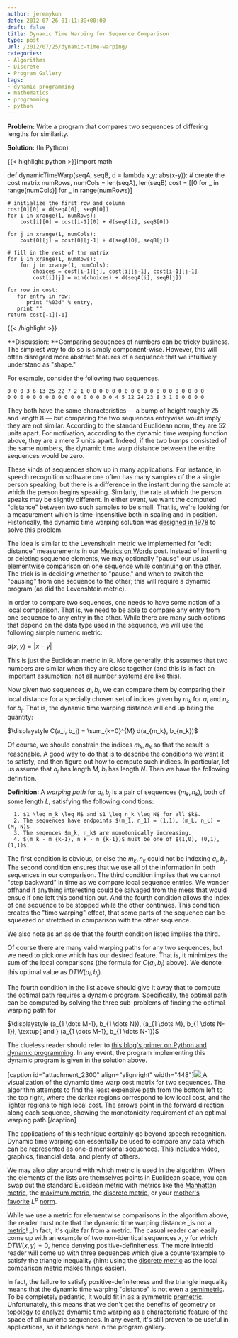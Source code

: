 ```yaml
---
author: jeremykun
date: 2012-07-26 01:11:39+00:00
draft: false
title: Dynamic Time Warping for Sequence Comparison
type: post
url: /2012/07/25/dynamic-time-warping/
categories:
- Algorithms
- Discrete
- Program Gallery
tags:
- dynamic programming
- mathematics
- programming
- python
---
```


**Problem:** Write a program that compares two sequences of differing lengths for similarity.

**Solution:** (In Python)

{{< highlight python >}}import math

def dynamicTimeWarp(seqA, seqB, d = lambda x,y: abs(x-y)):
    # create the cost matrix
    numRows, numCols = len(seqA), len(seqB)
    cost = [[0 for _ in range(numCols)] for _ in range(numRows)]

    # initialize the first row and column
    cost[0][0] = d(seqA[0], seqB[0])
    for i in xrange(1, numRows):
        cost[i][0] = cost[i-1][0] + d(seqA[i], seqB[0])

    for j in xrange(1, numCols):
        cost[0][j] = cost[0][j-1] + d(seqA[0], seqB[j])

    # fill in the rest of the matrix
    for i in xrange(1, numRows):
        for j in xrange(1, numCols):
            choices = cost[i-1][j], cost[i][j-1], cost[i-1][j-1]
            cost[i][j] = min(choices) + d(seqA[i], seqB[j])

    for row in cost:
       for entry in row:
          print "%03d" % entry,
       print ""
    return cost[-1][-1]
{{< /highlight >}}

**Discussion: **Comparing sequences of numbers can be tricky business. The simplest way to do so is simply component-wise. However, this will often disregard more abstract features of a sequence that we intuitively understand as "shape."

For example, consider the following two sequences.

    
    0 0 0 3 6 13 25 22 7 2 1 0 0 0 0 0 0 0 0 0 0 0 0 0 0 0 0 0 0 0
    0 0 0 0 0 0 0 0 0 0 0 0 0 0 0 0 0 4 5 12 24 23 8 3 1 0 0 0 0 0


They both have the same characteristics — a bump of height roughly 25 and length 8 — but comparing the two sequences entrywise would imply they are not similar. According to the standard Euclidean norm, they are 52 units apart. For motivation, according to the dynamic time warping function above, they are a mere 7 units apart. Indeed, if the two bumps consisted of the same numbers, the dynamic time warp distance between the entire sequences would be zero.

These kinds of sequences show up in many applications. For instance, in speech recognition software one often has many samples of the a single person speaking, but there is a difference in the instant during the sample at which the person begins speaking. Similarly, the rate at which the person speaks may be slightly different. In either event, we want the computed "distance" between two such samples to be small. That is, we're looking for a measurement which is time-insensitive both in scaling and in position. Historically, the dynamic time warping solution was [designed in 1978](http://www.laps.ufpa.br/aldebaro/classes/03asr2sem/documentation/papers/dtw-sakoe-chiba78.pdf) to solve this problem.

The idea is similar to the Levenshtein metric we implemented for "edit distance" measurements in our [Metrics on Words](http://jeremykun.wordpress.com/2011/12/19/metrics-on-words/) post. Instead of inserting or deleting sequence elements, we may optionally "pause" our usual elementwise comparison on one sequence while continuing on the other. The trick is in deciding whether to "pause," and when to switch the "pausing" from one sequence to the other; this will require a dynamic program (as did the Levenshtein metric).

In order to compare two sequences, one needs to have some notion of a local comparison. That is, we need to be able to compare any entry from one sequence to any entry in the other. While there are many such options that depend on the data type used in the sequence, we will use the following simple numeric metric:


$\displaystyle d(x,y) = |x-y|$




This is just the Euclidean metric in $\mathbb{R}$. More generally, this assumes that two numbers are similar when they are close together (and this is in fact an important assumption; [not all number systems are like this](http://en.wikipedia.org/wiki/P-adic_number)).




Now given two sequences $a_i, b_j$, we can compare them by comparing their local distance for a specially chosen set of indices given by $m_k$ for $a_i$ and $n_k$ for $b_j$. That is, the dynamic time warping distance will end up being the quantity:




$\displaystyle C(a_i, b_j) = \sum_{k=0}^{M} d(a_{m_k}, b_{n_k})$




Of course, we should constrain the indices $m_k, n_k$ so that the result is reasonable. A good way to do that is to describe the conditions we want it to satisfy, and then figure out how to compute such indices. In particular, let us assume that $a_i$ has length $M$, $b_j$ has length $N$. Then we have the following definition.




**Definition:** A _warping path_ for $a_i, b_j$ is a pair of sequences $(m_k, n_k)$, both of some length $L$, satisfying the following conditions:






	  1. $1 \leq m_k \leq M$ and $1 \leq n_k \leq N$ for all $k$.
	  2. The sequences have endpoints $(m_1, n_1) = (1,1), (m_L, n_L) = (M, N)$
	  3. The seqences $m_k, n_k$ are monotonically increasing.
	  4. $(m_k - m_{k-1}, n_k - n_{k-1})$ must be one of $(1,0), (0,1), (1,1)$.

The first condition is obvious, or else the $m_k, n_k$ could not be indexing $a_i, b_j$. The second condition ensures that we use all of the information in both sequences in our comparison. The third condition implies that we cannot "step backward" in time as we compare local sequence entries. We wonder offhand if anything interesting could be salvaged from the mess that would ensue if one left this condition out. And the fourth condition allows the index of one sequence to be stopped while the other continues. This condition creates the "time warping" effect, that some parts of the sequence can be squeezed or stretched in comparison with the other sequence.

We also note as an aside that the fourth condition listed implies the third.

Of course there are many valid warping paths for any two sequences, but we need to pick one which has our desired feature. That is, it minimizes the sum of the local comparisons (the formula for $C(a_i, b_j)$ above). We denote this optimal value as $DTW(a_i, b_j)$.

The fourth condition in the list above should give it away that to compute the optimal path requires a dynamic program. Specifically, the optimal path can be computed by solving the three sub-problems of finding the optimal warping path for


$\displaystyle (a_{1 \dots M-1}, b_{1 \dots N}), (a_{1 \dots M}, b_{1 \dots N-1}), \textup{ and } (a_{1 \dots M-1}, b_{1 \dots N-1})$




The clueless reader should refer to [this blog's primer on Python and dynamic programming](http://jeremykun.wordpress.com/2012/01/12/a-spoonful-of-python/). In any event, the program implementing this dynamic program is given in the solution above.




[caption id="attachment_2300" align="alignright" width="448"][![](http://jeremykun.files.wordpress.com/2012/07/dtwmap-with-axes.png)
](http://jeremykun.files.wordpress.com/2012/07/dtwmap-with-axes.png) A visualization of the dynamic time warp cost matrix for two sequences. The algorithm attempts to find the least expensive path from the bottom left to the top right, where the darker regions correspond to low local cost, and the lighter regions to high local cost. The arrows point in the forward direction along each sequence, showing the monotonicity requirement of an optimal warping path.[/caption]

The applications of this technique certainly go beyond speech recognition. Dynamic time warping can essentially be used to compare any data which can be represented as one-dimensional sequences. This includes video, graphics, financial data, and plenty of others.

We may also play around with which metric is used in the algorithm. When the elements of the lists are themselves points in Euclidean space, you can swap out the standard Euclidean metric with metrics like the [Manhattan metric](http://en.wikipedia.org/wiki/Taxicab_geometry), the [maximum metric](http://en.wikipedia.org/wiki/Maximum_metric), the [discrete metric](http://mathworld.wolfram.com/DiscreteMetric.html), or your [mother's favorite](http://en.wikipedia.org/wiki/Lp_norm#The_p-norm_in_finite_dimensions) $L^p$ [norm](http://en.wikipedia.org/wiki/Lp_norm#The_p-norm_in_finite_dimensions).

While we use a metric for elementwise comparisons in the algorithm above, the reader must note that the dynamic time warping distance _is not a [metric](http://en.wikipedia.org/wiki/Metric_(mathematics)#Definition)! _In fact, it's quite far from a metric. The casual reader can easily come up with an example of two non-identical sequences $x, y$ for which $DTW(x,y) = 0$, hence denying positive-definiteness. The more intrepid reader will come up with three sequences which give a counterexample to satisfy the triangle inequality (hint: using the [discrete metric](http://mathworld.wolfram.com/DiscreteMetric.html) as the local comparison metric makes things easier).

In fact, the failure to satisfy positive-definiteness and the triangle inequality means that the dynamic time warping "distance" is not even a [semimetric](http://en.wikipedia.org/wiki/Metric_(mathematics)#Semimetrics). To be completely pedantic, it would fit in as a symmetric [premetric](http://en.wikipedia.org/wiki/Metric_(mathematics)#Premetrics). Unfortunately, this means that we don't get the benefits of geometry or topology to analyze dynamic time warping as a characteristic feature of the space of all numeric sequences. In any event, it's still proven to be useful in applications, so it belongs here in the program gallery.
